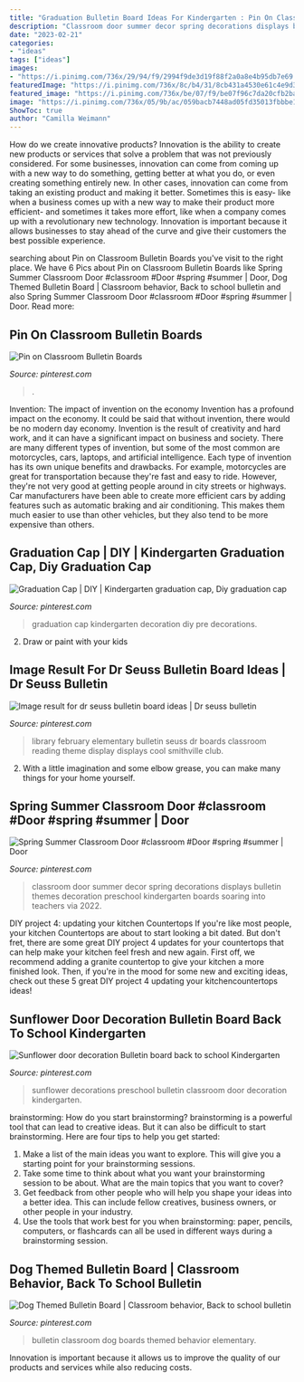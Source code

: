 ```yaml
---
title: "Graduation Bulletin Board Ideas For Kindergarten : Pin On Classroom Bulletin Boards"
description: "Classroom door summer decor spring decorations displays bulletin themes decoration preschool kindergarten boards soaring into teachers via 2022"
date: "2023-02-21"
categories:
- "ideas"
tags: ["ideas"]
images:
- "https://i.pinimg.com/736x/29/94/f9/2994f9de3d19f88f2a0a8e4b95db7e69.jpg"
featuredImage: "https://i.pinimg.com/736x/8c/b4/31/8cb431a4530e61c4e9d3a10697bed46d.jpg"
featured_image: "https://i.pinimg.com/736x/be/07/f9/be07f96c7da20cfb2babaceacded3deb.jpg"
image: "https://i.pinimg.com/736x/05/9b/ac/059bacb7448ad05fd35013fbbbe1a45a--elementary-library-library-displays.jpg"
ShowToc: true
author: "Camilla Weimann"
---
```



How do we create innovative products?
Innovation is the ability to create new products or services that solve a problem that was not previously considered. For some businesses, innovation can come from coming up with a new way to do something, getting better at what you do, or even creating something entirely new. In other cases, innovation can come from taking an existing product and making it better. Sometimes this is easy- like when a business comes up with a new way to make their product more efficient- and sometimes it takes more effort, like when a company comes up with a revolutionary new technology. Innovation is important because it allows businesses to stay ahead of the curve and give their customers the best possible experience.

	

		
searching about Pin on Classroom Bulletin Boards you've visit to the right place. We have 6 Pics about Pin on Classroom Bulletin Boards like Spring Summer Classroom Door #classroom #Door #spring #summer | Door, Dog Themed Bulletin Board | Classroom behavior, Back to school bulletin and also Spring Summer Classroom Door #classroom #Door #spring #summer | Door. Read more:
		
    
## Pin On Classroom Bulletin Boards

<img loading=lazy src="https://i.pinimg.com/736x/8c/b4/31/8cb431a4530e61c4e9d3a10697bed46d.jpg" onerror="this.onerror=null;this.src='https://tse1.mm.bing.net/th?id=OIP.iRdtrwoDMHu4xfa4fDtK9AHaNK&amp;pid=15.1';" alt="Pin on Classroom Bulletin Boards">

_Source: pinterest.com_

>. 

	

Invention: The impact of invention on the economy
Invention has a profound impact on the economy. It could be said that without invention, there would be no modern day economy. Invention is the result of creativity and hard work, and it can have a significant impact on business and society. There are many different types of invention, but some of the most common are motorcycles, cars, laptops, and artificial intelligence. Each type of invention has its own unique benefits and drawbacks. For example, motorcycles are great for transportation because they're fast and easy to ride. However, they're not very good at getting people around in city streets or highways. Car manufacturers have been able to create more efficient cars by adding features such as automatic braking and air conditioning. This makes them much easier to use than other vehicles, but they also tend to be more expensive than others.

    
## Graduation Cap | DIY | Kindergarten Graduation Cap, Diy Graduation Cap

<img loading=lazy src="https://i.pinimg.com/736x/be/07/f9/be07f96c7da20cfb2babaceacded3deb.jpg" onerror="this.onerror=null;this.src='https://tse4.mm.bing.net/th?id=OIP.DZ5RA4dVKhsFrtMlztwpowHaJ3&amp;pid=15.1';" alt="Graduation Cap | DIY | Kindergarten graduation cap, Diy graduation cap">

_Source: pinterest.com_

>graduation cap kindergarten decoration diy pre decorations. 

	

2. Draw or paint with your kids

    
## Image Result For Dr Seuss Bulletin Board Ideas | Dr Seuss Bulletin

<img loading=lazy src="https://i.pinimg.com/736x/05/9b/ac/059bacb7448ad05fd35013fbbbe1a45a--elementary-library-library-displays.jpg" onerror="this.onerror=null;this.src='https://tse2.mm.bing.net/th?id=OIP.1xZ4z6PffhHJ_NEmtvQ3cAHaJ6&amp;pid=15.1';" alt="Image result for dr seuss bulletin board ideas | Dr seuss bulletin">

_Source: pinterest.com_

>library february elementary bulletin seuss dr boards classroom reading theme display displays cool smithville club. 

	

2. With a little imagination and some elbow grease, you can make many things for your home yourself.

    
## Spring Summer Classroom Door #classroom #Door #spring #summer | Door

<img loading=lazy src="https://i.pinimg.com/736x/29/94/f9/2994f9de3d19f88f2a0a8e4b95db7e69.jpg" onerror="this.onerror=null;this.src='https://tse3.mm.bing.net/th?id=OIP.9t7TpD5V84FUUklCHpb77AHaJ3&amp;pid=15.1';" alt="Spring Summer Classroom Door #classroom #Door #spring #summer | Door">

_Source: pinterest.com_

>classroom door summer decor spring decorations displays bulletin themes decoration preschool kindergarten boards soaring into teachers via 2022. 

	

DIY project 4: updating your kitchen Countertops
If you're like most people, your kitchen Countertops are about to start looking a bit dated. But don't fret, there are some great DIY project 4 updates for your countertops that can help make your kitchen feel fresh and new again. First off, we recommend adding a granite countertop to give your kitchen a more finished look. Then, if you're in the mood for some new and exciting ideas, check out these 5 great DIY project 4 updating your kitchencountertops ideas!

    
## Sunflower Door Decoration Bulletin Board Back To School Kindergarten

<img loading=lazy src="https://i.pinimg.com/736x/94/fd/f5/94fdf5567cf4a1c8eff3cc79eaa1cd4d.jpg" onerror="this.onerror=null;this.src='https://tse1.mm.bing.net/th?id=OIP.08_Eupbkvin3pwtotB62PwHaJ3&amp;pid=15.1';" alt="Sunflower door decoration Bulletin board back to school Kindergarten">

_Source: pinterest.com_

>sunflower decorations preschool bulletin classroom door decoration kindergarten. 

	

brainstorming: How do you start brainstorming?
brainstorming is a powerful tool that can lead to creative ideas. But it can also be difficult to start brainstorming. Here are four tips to help you get started: 
1. Make a list of the main ideas you want to explore. This will give you a starting point for your brainstorming sessions.
2. Take some time to think about what you want your brainstorming session to be about. What are the main topics that you want to cover? 
3. Get feedback from other people who will help you shape your ideas into a better idea. This can include fellow creatives, business owners, or other people in your industry. 
4. Use the tools that work best for you when brainstorming: paper, pencils, computers, or flashcards can all be used in different ways during a brainstorming session.

    
## Dog Themed Bulletin Board | Classroom Behavior, Back To School Bulletin

<img loading=lazy src="https://i.pinimg.com/736x/21/88/b2/2188b293443f83a2684a942576d6b586.jpg" onerror="this.onerror=null;this.src='https://tse1.mm.bing.net/th?id=OIP.trBh6TI7E-Dit0MTRBRi5AHaJ3&amp;pid=15.1';" alt="Dog Themed Bulletin Board | Classroom behavior, Back to school bulletin">

_Source: pinterest.com_

>bulletin classroom dog boards themed behavior elementary. 

	

Innovation is important because it allows us to improve the quality of our products and services while also reducing costs.

